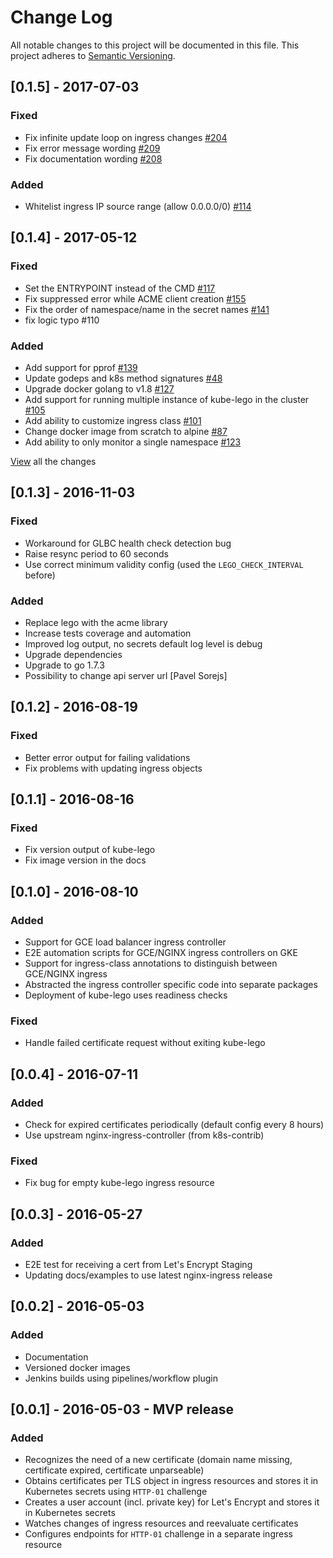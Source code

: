 # Change Log
All notable changes to this project will be documented in this file.
This project adheres to [Semantic Versioning](http://semver.org/).

## [0.1.5] - 2017-07-03

### Fixed

- Fix infinite update loop on ingress changes [#204](https://github.com/jetstack/kube-lego/pull/204)
- Fix error message wording [#209](https://github.com/jetstack/kube-lego/pull/209)
- Fix documentation wording [#208](https://github.com/jetstack/kube-lego/pull/208)

### Added

- Whitelist ingress IP source range (allow 0.0.0.0/0) [#114](https://github.com/jetstack/kube-lego/pull/114)

## [0.1.4] - 2017-05-12

### Fixed

- Set the ENTRYPOINT instead of the CMD [#117](https://github.com/jetstack/kube-lego/pull/117)
- Fix suppressed error while ACME client creation [#155](https://github.com/jetstack/kube-lego/pull/155)
- Fix the order of namespace/name in the secret names [#141](https://github.com/jetstack/kube-lego/pull/141)
- fix logic typo #110

### Added

* Add support for pprof [#139](https://github.com/jetstack/kube-lego/pull/139)
* Update godeps and k8s method signatures [#48](https://github.com/jetstack/kube-lego/pull/48)
* Upgrade docker golang to v1.8 [#127](https://github.com/jetstack/kube-lego/pull/127)
* Add support for running multiple instance of kube-lego in the cluster [#105](https://github.com/jetstack/kube-lego/pull/105)
* Add ability to customize ingress class [#101](https://github.com/jetstack/kube-lego/pull/101)
* Change docker image from scratch to alpine [#87](https://github.com/jetstack/kube-lego/pull/87)
* Add ability to only monitor a single namespace [#123](https://github.com/jetstack/kube-lego/pull/123)

[View](https://github.com/jetstack/kube-lego/pulls?utf8=✓&q=is%3Apr%20is%3Aclosed%20merged%3A2016-11-03..2017-05-12%20%20fix) all the changes

## [0.1.3] - 2016-11-03

### Fixed

- Workaround for GLBC health check detection bug
- Raise resync period to 60 seconds
- Use correct minimum validity config (used the `LEGO_CHECK_INTERVAL` before)

### Added

* Replace lego with the acme library
* Increase tests coverage and automation
* Improved log output, no secrets default log level is debug
* Upgrade dependencies
* Upgrade to go 1.7.3
* Possibility to change api server url [Pavel Sorejs]

## [0.1.2] - 2016-08-19

### Fixed

- Better error output for failing validations
- Fix problems with updating ingress objects

## [0.1.1] - 2016-08-16

### Fixed

- Fix version output of kube-lego
- Fix image version in the docs

## [0.1.0] - 2016-08-10

### Added

- Support for GCE load balancer ingress controller
- E2E automation scripts for GCE/NGINX ingress controllers on GKE
- Support for ingress-class annotations to distinguish between GCE/NGINX ingress
- Abstracted the ingress controller specific code into separate packages
- Deployment of kube-lego uses readiness checks

### Fixed

- Handle failed certificate request without exiting kube-lego


## [0.0.4] - 2016-07-11
### Added
- Check for expired certificates periodically (default config every 8 hours)
- Use upstream nginx-ingress-controller (from k8s-contrib)

### Fixed
- Fix bug for empty kube-lego ingress resource

## [0.0.3] - 2016-05-27
### Added
- E2E test for receiving a cert from Let's Encrypt Staging
- Updating docs/examples to use latest nginx-ingress release

## [0.0.2] - 2016-05-03
### Added
- Documentation
- Versioned docker images
- Jenkins builds using pipelines/workflow plugin

## [0.0.1] - 2016-05-03 - MVP release
### Added
- Recognizes the need of a new certificate (domain name missing, certificate expired, certificate unparseable)
- Obtains certificates per TLS object in ingress resources and stores it in Kubernetes secrets using `HTTP-01` challenge
- Creates a user account (incl. private key) for Let's Encrypt and stores it in Kubernetes secrets
- Watches changes of ingress resources and reevaluate certificates
- Configures endpoints for `HTTP-01` challenge in a separate ingress resource
